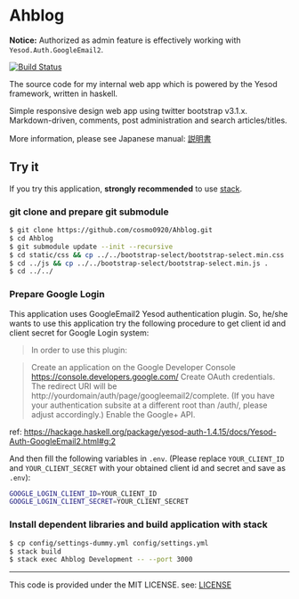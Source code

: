 Ahblog
======

**Notice:** Authorized as admin feature is effectively working with `Yesod.Auth.GoogleEmail2`.

[![Build Status](https://travis-ci.org/cosmo0920/Ahblog.svg?branch=master)](https://travis-ci.org/cosmo0920/Ahblog)

The source code for my internal web app which is powered by the Yesod framework, written in haskell.

Simple responsive design web app using twitter bootstrap v3.1.x. Markdown-driven, comments, post administration and search articles/titles.

More information, please see Japanese manual: [説明書](doc/ja.md)

## Try it

If you try this application, __strongly recommended__ to use [stack](https://github.com/commercialhaskell/stack).

### git clone and prepare git submodule

```bash
$ git clone https://github.com/cosmo0920/Ahblog.git
$ cd Ahblog
$ git submodule update --init --recursive
$ cd static/css && cp ../../bootstrap-select/bootstrap-select.min.css .
$ cd ../js && cp ../../bootstrap-select/bootstrap-select.min.js .
$ cd ../../
```

### Prepare Google Login

This application uses GoogleEmail2 Yesod authentication plugin.
So, he/she wants to use this application try the following procedure to get client id and client secret for Google Login system:

> In order to use this plugin:

>    Create an application on the Google Developer Console https://console.developers.google.com/
>    Create OAuth credentials. The redirect URI will be http://yourdomain/auth/page/googleemail2/complete. (If you have your authentication subsite at a different root than /auth/, please adjust accordingly.)
>    Enable the Google+ API.

ref: https://hackage.haskell.org/package/yesod-auth-1.4.15/docs/Yesod-Auth-GoogleEmail2.html#g:2

And then fill the following variables in `.env`.
(Please replace `YOUR_CLIENT_ID` and `YOUR_CLIENT_SECRET` with your obtained client id and secret and save as `.env`):

```bash
GOOGLE_LOGIN_CLIENT_ID=YOUR_CLIENT_ID
GOOGLE_LOGIN_CLIENT_SECRET=YOUR_CLIENT_SECRET
```

### Install dependent libraries and build application with stack

```bash
$ cp config/settings-dummy.yml config/settings.yml
$ stack build
$ stack exec Ahblog Development -- --port 3000
```

* * * *

This code is provided under the MIT LICENSE. see: [LICENSE](LICENSE)

